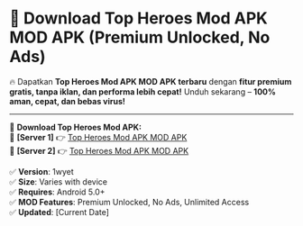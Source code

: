 # 🚀 Download Top Heroes Mod APK MOD APK (Premium Unlocked, No Ads)  

🔥 Dapatkan **Top Heroes Mod APK MOD APK terbaru** dengan **fitur premium gratis, tanpa iklan, dan performa lebih cepat!** Unduh sekarang – **100% aman, cepat, dan bebas virus!**  

---


🔽 **Download Top Heroes Mod APK:**  
🔹 **[Server 1]** 👉 [Top Heroes Mod APK MOD APK](https://apkcomod.com?title=Top_Heroes_Mod_APK)  
🔹 **[Server 2]** 👉 [Top Heroes Mod APK MOD APK](https://apkcomod.com?title=Top_Heroes_Mod_APK)  


✅ **Version**: 1wyet  
✅ **Size**: Varies with device  
✅ **Requires**: Android 5.0+  
✅ **MOD Features**: Premium Unlocked, No Ads, Unlimited Access  
✅ **Updated**: [Current Date]  